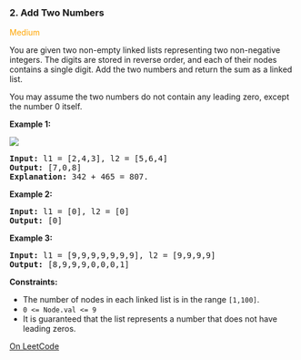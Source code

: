 ### 2. Add Two Numbers

<span style="color:orange">Medium</span>

You are given two non-empty linked lists representing two 
non-negative integers. The digits are stored in reverse order, 
and each of their nodes contains a single digit. 
Add the two numbers and return the sum as a linked list.

You may assume the two numbers do not contain any leading zero, 
except the number 0 itself.

__Example 1:__

![](https://assets.leetcode.com/uploads/2020/10/02/addtwonumber1.jpg)

<pre>
<b>Input:</b> l1 = [2,4,3], l2 = [5,6,4]
<b>Output:</b> [7,0,8]
<b>Explanation:</b> 342 + 465 = 807.
</pre>

__Example 2:__
<pre>
<b>Input:</b> l1 = [0], l2 = [0]
<b>Output:</b> [0]
</pre>

__Example 3:__
<pre>
<b>Input:</b> l1 = [9,9,9,9,9,9,9], l2 = [9,9,9,9]
<b>Output:</b> [8,9,9,9,0,0,0,1]
</pre>

__Constraints:__
* The number of nodes in each linked list is in the range `[1,100]`.
* `0 <= Node.val <= 9`
* It is guaranteed that the list represents a number 
  that does not have leading zeros.

[On LeetCode](https://leetcode.com/problems/add-two-numbers/)
